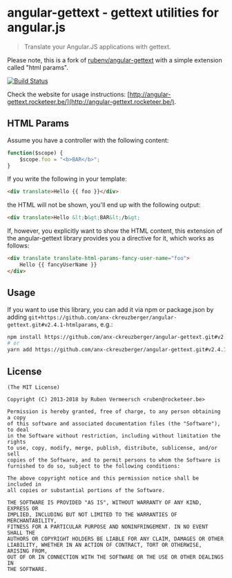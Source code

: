 # angular-gettext - gettext utilities for angular.js

> Translate your Angular.JS applications with gettext.

Please note, this is a fork of [rubenv/angular-gettext](https://github.com/rubenv/angular-gettext) with a simple extension called "html params".

[![Build Status](https://travis-ci.org/anx-ckreuzberger/angular-gettext.png?branch=master)](https://travis-ci.org/anx-ckreuzberger/angular-gettext)

Check the website for usage instructions: [http://angular-gettext.rocketeer.be/](http://angular-gettext.rocketeer.be/).
    
## HTML Params

Assume you have a controller with the following content:
```javascript
function($scope) {
    $scope.foo = "<b>BAR</b>";
}
```

If you write the following in your template:
```html
<div translate>Hello {{ foo }}</div>
```
the HTML will not be shown, you'll end up with the following output:
```html
<div translate>Hello &lt;b&gt;BAR&lt;/b&gt;
```

If, however, you explicitly want to show the HTML content, this extension of the angular-gettext library provides you a directive for it, which works as follows:

```html
<div translate translate-html-params-fancy-user-name="foo">
    Hello {{ fancyUserName }}
</div>
```

## Usage

If you want to use this library, you can add it via npm or package.json by adding `git+https://github.com/anx-ckreuzberger/angular-gettext.git#v2.4.1-htmlparams`, e.g.:

```bash
npm install https://github.com/anx-ckreuzberger/angular-gettext.git#v2.4.1-htmlparams
# or
yarn add https://github.com/anx-ckreuzberger/angular-gettext.git#v2.4.1-htmlparams
```


## License 

    (The MIT License)

    Copyright (C) 2013-2018 by Ruben Vermeersch <ruben@rocketeer.be>

    Permission is hereby granted, free of charge, to any person obtaining a copy
    of this software and associated documentation files (the "Software"), to deal
    in the Software without restriction, including without limitation the rights
    to use, copy, modify, merge, publish, distribute, sublicense, and/or sell
    copies of the Software, and to permit persons to whom the Software is
    furnished to do so, subject to the following conditions:

    The above copyright notice and this permission notice shall be included in
    all copies or substantial portions of the Software.

    THE SOFTWARE IS PROVIDED "AS IS", WITHOUT WARRANTY OF ANY KIND, EXPRESS OR
    IMPLIED, INCLUDING BUT NOT LIMITED TO THE WARRANTIES OF MERCHANTABILITY,
    FITNESS FOR A PARTICULAR PURPOSE AND NONINFRINGEMENT. IN NO EVENT SHALL THE
    AUTHORS OR COPYRIGHT HOLDERS BE LIABLE FOR ANY CLAIM, DAMAGES OR OTHER
    LIABILITY, WHETHER IN AN ACTION OF CONTRACT, TORT OR OTHERWISE, ARISING FROM,
    OUT OF OR IN CONNECTION WITH THE SOFTWARE OR THE USE OR OTHER DEALINGS IN
    THE SOFTWARE.

